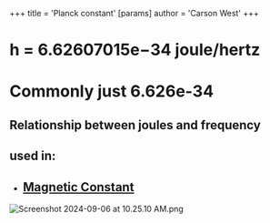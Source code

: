 



+++
 title = 'Planck constant'
[params]
	author = 'Carson West'
+++
# h = 6.62607015e−34 joule/hertz
# Commonly just 6.626e-34
## Relationship between joules and frequency

## used in:
- ## [Magnetic Constant](./../magnetic-constant/)

![Screenshot 2024-09-06 at 10.25.10 AM.png](./../screenshot-2024-09-06-at-10.25.10-am.png/)
